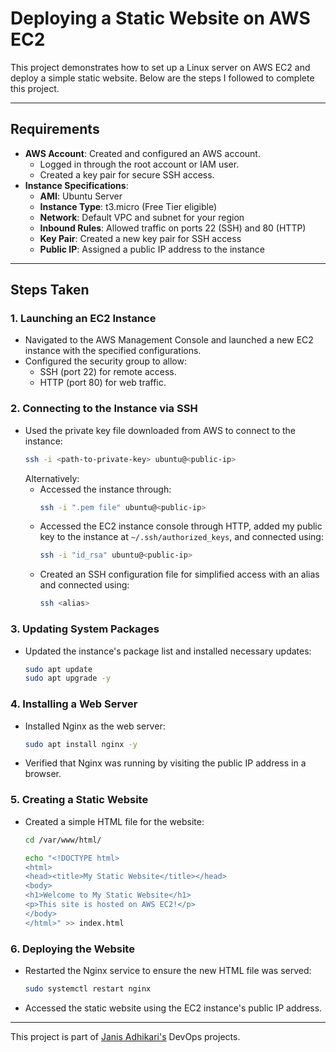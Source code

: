 
# Deploying a Static Website on AWS EC2

This project demonstrates how to set up a Linux server on AWS EC2 and deploy a simple static website. Below are the steps I followed to complete this project.

---

## Requirements
- **AWS Account**: Created and configured an AWS account.
  - Logged in through the root account or IAM user.
  - Created a key pair for secure SSH access.
- **Instance Specifications**:
  - **AMI**: Ubuntu Server
  - **Instance Type**: t3.micro (Free Tier eligible)
  - **Network**: Default VPC and subnet for your region
  - **Inbound Rules**: Allowed traffic on ports 22 (SSH) and 80 (HTTP)
  - **Key Pair**: Created a new key pair for SSH access
  - **Public IP**: Assigned a public IP address to the instance

---

## Steps Taken

### 1. Launching an EC2 Instance
- Navigated to the AWS Management Console and launched a new EC2 instance with the specified configurations.
- Configured the security group to allow:
  - SSH (port 22) for remote access.
  - HTTP (port 80) for web traffic.

### 2. Connecting to the Instance via SSH
- Used the private key file downloaded from AWS to connect to the instance:
  ```bash
  ssh -i <path-to-private-key> ubuntu@<public-ip>
  ```
  Alternatively:
  - Accessed the instance through:
    ```bash
    ssh -i ".pem file" ubuntu@<public-ip>
    ```
  - Accessed the EC2 instance console through HTTP, added my public key to the instance at `~/.ssh/authorized_keys`, and connected using:
    ```bash
    ssh -i "id_rsa" ubuntu@<public-ip>
    ```
  - Created an SSH configuration file for simplified access with an alias and connected using:
    ```bash
    ssh <alias>
    ```

### 3. Updating System Packages
- Updated the instance's package list and installed necessary updates:
  ```bash
  sudo apt update
  sudo apt upgrade -y
  ```

### 4. Installing a Web Server
- Installed Nginx as the web server:
  ```bash
  sudo apt install nginx -y
  ```
- Verified that Nginx was running by visiting the public IP address in a browser.

### 5. Creating a Static Website
- Created a simple HTML file for the website:
  ```bash
  cd /var/www/html/
  
  echo "<!DOCTYPE html>
  <html>
  <head><title>My Static Website</title></head>
  <body>
  <h1>Welcome to My Static Website</h1>
  <p>This site is hosted on AWS EC2!</p>
  </body>
  </html>" >> index.html
  ```

### 6. Deploying the Website
- Restarted the Nginx service to ensure the new HTML file was served:
  ```bash
  sudo systemctl restart nginx
  ```
- Accessed the static website using the EC2 instance's public IP address.

---


This project is part of [Janis Adhikari's](https://roadmap.sh/projects/ec2-instance)  DevOps projects.